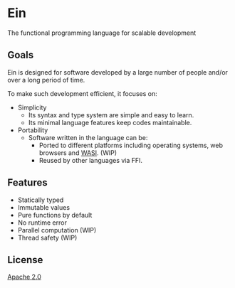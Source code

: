 # Ein

The functional programming language for scalable development

## Goals

Ein is designed for software developed by a large number of people and/or over a long period of time.

To make such development efficient, it focuses on:

- Simplicity
  - Its syntax and type system are simple and easy to learn.
  - Its minimal language features keep codes maintainable.
- Portability
  - Software written in the language can be:
    - Ported to different platforms including operating systems, web browsers and [WASI](https://wasi.dev/). (WIP)
    - Reused by other languages via FFI.

## Features

- Statically typed
- Immutable values
- Pure functions by default
- No runtime error
- Parallel computation (WIP)
- Thread safety (WIP)

## License

[Apache 2.0](https://github.com/ein-lang/ein/blob/main/LICENSE)
